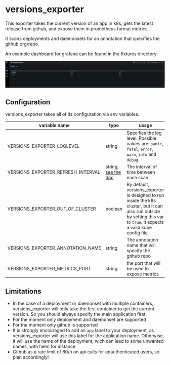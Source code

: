# versions_exporter

This exporter takes the current version of an app in k8s, gets the latest release from github, and expose them in prometheus format metrics.

It scans deployments and daemonsets for an annotation that specifies the github org/repo.

An example dashboard for grafana can be found in the fixtures directory:

![screenshot](grafana_screenshot.png)

## Configuration

versions_exporter takes all of its configuration via env variables.

|variable name | type |usage | default value|
|--------------|------|------|--------------|
|VERSIONS_EXPORTER_LOGLEVEL | string | Specifies the log level. Possible values are: `panic`, `fatal`, `error`, `warn`, `info` and `debug`. | `error`|
|VERSIONS_EXPORTER_REFRESH_INTERVAL | string, [see the doc](https://golang.org/pkg/time/#Duration) | The interval of time between each scan | `1h` |
|VERSIONS_EXPORTER_OUT_OF_CLUSTER | boolean | By default, versions_exporter is designed to run inside the k8s cluster, but it can also run outside by setting this var to `true`. It expects a valid kube config file. | `false`
|VERSIONS_EXPORTER_ANNOTATION_NAME | string | The annotation name that will specify the github repo | `versions_exporter/githubRepo`|
|VERSIONS_EXPORTER_METRICS_PORT | string | the port that will be used to expose metrics | `8083`|

## Limitations

- In the case of a deployment or daemonset with multiple containers, versions_exporter will only take the first container to get the current version. So you should always specify the main application first.
- For the moment only deployment and daemonset are supported
- For the moment only github is supported
- It is strongly encouraged to add an `app` label to your deployment, as versions_exporter will use this label for the application name. Otherwise, it will use the name of the deployment, wich can lead to some unwanted names, with helm for instance.
- Github as a rate limit of 60/h on api calls for unauthenticated users, so plan accordingly!
